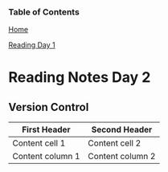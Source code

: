 ### Table of Contents
[Home](README.md)

[Reading Day 1](read02.md)

# Reading Notes Day 2

## Version Control

First Header | Second Header
------------ | -------------
Content cell 1 | Content cell 2
Content column 1 | Content column 2
